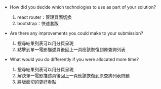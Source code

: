 - How did you decide which technologies to use as part of your solution?

  1. react router：管理頁面切換
  2. bootstrap：快速套版

- Are there any improvements you could make to your submission?

  1. 搜尋結果列表可以用分頁呈現
  2. 點擊到單一電影描述頁後回上一頁應該恢復到原查詢列表

- What would you do differently if you were allocated more time?

  1. 搜尋結果列表可以用分頁呈現
  2. 解決單一電影描述頁後回上一頁應該恢復到原查詢列表問題
  3. 將版面切的更好看點
